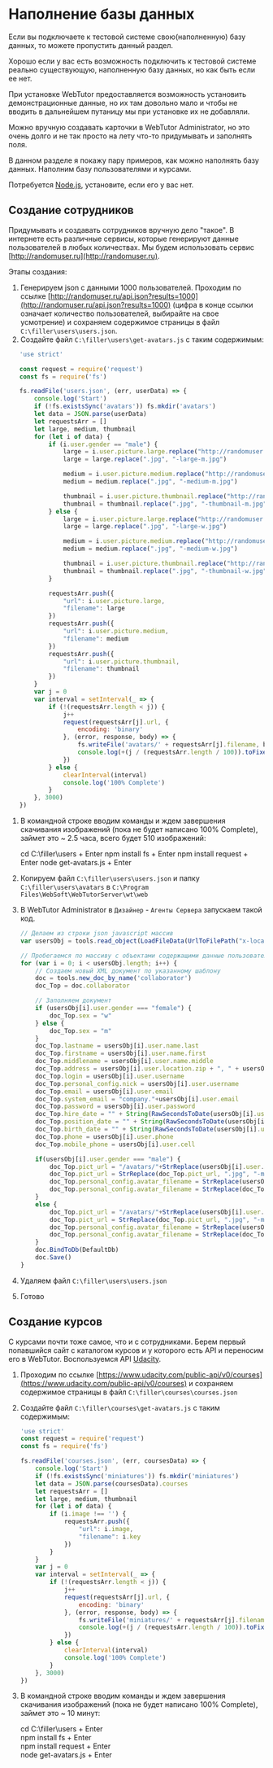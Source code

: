 # Наполнение базы данных

Если вы подключаете к тестовой системе свою\(наполненную\) базу данных, то можете пропустить данный раздел.

Хорошо если у вас есть возможность подключить к тестовой системе реально существующую, наполненную базу данных, но как быть если ее нет.

При установке WebTutor предоставляется возможность установить демонстрационные данные, но их там довольно мало и чтобы не вводить в дальнейшем путаницу мы при установке их не добавляли.

Можно вручную создавать карточки в WebTutor Administrator, но это очень долго и не так просто на лету что-то  придумывать и заполнять поля.

В данном разделе я покажу пару примеров, как можно наполнять базу данных. Наполним базу пользователями и курсами.

Потребуется [Node.js](https://nodejs.org/en/), установите, если его у вас нет.

## Создание сотрудников

Придумывать и создавать сотрудников вручную дело "такое". В интернете есть различные сервисы, которые генерируют данные пользователей в любых количествах. Мы будем использовать сервис [http://randomuser.ru](http://randomuser.ru).

Этапы создания:

1. Генерируем json c данными 1000 пользователей. Проходим по ссылке [http://randomuser.ru/api.json?results=1000](http://randomuser.ru/api.json?results=1000) \(цифра в конце ссылки означает количество пользователей, выбирайте на свое усмотрение\) и сохраняем содержимое страницы в файл `C:\filler\users\users.json`.
2. Создайте файл `C:\filler\users\get-avatars.js`  с таким содержимым:

```js
   'use strict'

   const request = require('request')
   const fs = require('fs')

   fs.readFile('users.json', (err, userData) => {
       console.log('Start')
       if (!fs.existsSync('avatars')) fs.mkdir('avatars')
       let data = JSON.parse(userData)
       let requestsArr = []
       let large, medium, thumbnail
       for (let i of data) {
           if (i.user.gender == "male") {
               large = i.user.picture.large.replace("http://randomuser.ru/images/men/", "")
               large = large.replace(".jpg", "-large-m.jpg")

               medium = i.user.picture.medium.replace("http://randomuser.ru/images/men/med/", "")
               medium = medium.replace(".jpg", "-medium-m.jpg")

               thumbnail = i.user.picture.thumbnail.replace("http://randomuser.ru/images/men/thumb/", "")
               thumbnail = thumbnail.replace(".jpg", "-thumbnail-m.jpg")
           } else {
               large = i.user.picture.large.replace("http://randomuser.ru/images/women/", "")
               large = large.replace(".jpg", "-large-w.jpg")

               medium = i.user.picture.medium.replace("http://randomuser.ru/images/women/med/", "")
               medium = medium.replace(".jpg", "-medium-w.jpg")

               thumbnail = i.user.picture.thumbnail.replace("http://randomuser.ru/images/women/thumb/", "")
               thumbnail = thumbnail.replace(".jpg", "-thumbnail-w.jpg")
           }

           requestsArr.push({
               "url": i.user.picture.large,
               "filename": large
           })
           requestsArr.push({
               "url": i.user.picture.medium,
               "filename": medium
           })
           requestsArr.push({
               "url": i.user.picture.thumbnail,
               "filename": thumbnail
           })
       }
       var j = 0
       var interval = setInterval(_ => {
           if (!(requestsArr.length < j)) {
               j++
               request(requestsArr[j].url, {
                   encoding: 'binary'
               }, (error, response, body) => {
                   fs.writeFile('avatars/' + requestsArr[j].filename, body, 'binary', _ => {})
                   console.log(+(j / (requestsArr.length / 100)).toFixed(2) +'%')
               })
           } else {
               clearInterval(interval)
               console.log('100% Complete')
           }
       }, 3000)
   })
```

1. В командной строке вводим команды и ждем завершения скачивания изображений \(пока не будет написано 100% Complete\), займет это ~ 2.5 часа, всего будет 510 изображений:

   cd C:\filler\users + Enter npm install fs + Enter npm install request + Enter node get-avatars.js + Enter

2. Копируем файл `C:\filler\users\users.json` и папку `C:\filler\users\avatars` в `C:\Program Files\WebSoft\WebTutorServer\wt\web`

3. В WebTutor Administrator в `Дизайнер` - `Агенты Сервера` запускаем такой код.

   ```js
   // Делаем из строки json javascript массив
   var usersObj = tools.read_object(LoadFileData(UrlToFilePath("x-local://wt/web/users.json")), "json")

   // Пробегаемся по массиву с объектами содержащими данные пользователей и создаем записи в WebTutor
   for (var i = 0; i < usersObj.length; i++) {
       // Создаем новый XML документ по указанному шаблону
       doc = tools.new_doc_by_name('collaborator')
       doc_Top = doc.collaborator

       // Заполняем документ        
       if (usersObj[i].user.gender === "female") {
           doc_Top.sex = "w"
       } else {
           doc_Top.sex = "m"
       }
       doc_Top.lastname = usersObj[i].user.name.last
       doc_Top.firstname = usersObj[i].user.name.first
       doc_Top.middlename = usersObj[i].user.name.middle
       doc_Top.address = usersObj[i].user.location.zip + ", " + usersObj[i].user.location.state + ", " + usersObj[i].user.location.city + ", " + usersObj[i].user.location.street + " " + usersObj[i].user.location.building
       doc_Top.login = usersObj[i].user.username
       doc_Top.personal_config.nick = usersObj[i].user.username
       doc_Top.email = usersObj[i].user.email
       doc_Top.system_email = "company."+usersObj[i].user.email
       doc_Top.password = usersObj[i].user.password
       doc_Top.hire_date = "" + String(RawSecondsToDate(usersObj[i].user.registered))
       doc_Top.position_date = "" + String(RawSecondsToDate(usersObj[i].user.registered))
       doc_Top.birth_date = "" + String(RawSecondsToDate(usersObj[i].user.dob))
       doc_Top.phone = usersObj[i].user.phone
       doc_Top.mobile_phone = usersObj[i].user.cell

       if(usersObj[i].user.gender === "male") {
           doc_Top.pict_url = "/avatars/"+StrReplace(usersObj[i].user.picture.medium, "http://randomuser.ru/images/men/med/", "")
           doc_Top.pict_url = StrReplace(doc_Top.pict_url, ".jpg", "-medium-m.jpg")
           doc_Top.personal_config.avatar_filename = StrReplace(usersObj[i].user.picture.medium, "http://randomuser.ru/images/men/med/", "")
           doc_Top.personal_config.avatar_filename = StrReplace(doc_Top.personal_config.avatar_filename, ".jpg", "-medium-m.jpg")
       }
       else {
           doc_Top.pict_url = "/avatars/"+StrReplace(usersObj[i].user.picture.medium, "http://randomuser.ru/images/women/med/", "")
           doc_Top.pict_url = StrReplace(doc_Top.pict_url, ".jpg", "-medium-w.jpg")
           doc_Top.personal_config.avatar_filename = StrReplace(usersObj[i].user.picture.medium, "http://randomuser.ru/images/women/med/", "")
           doc_Top.personal_config.avatar_filename = StrReplace(doc_Top.personal_config.avatar_filename, ".jpg", "-medium-w.jpg")
       }
       doc.BindToDb(DefaultDb)
       doc.Save()
   }
   ```

4. Удаляем файл `C:\filler\users\users.json`

5. Готово

## Создание курсов

С курсами почти тоже самое, что и с сотрудниками. Берем первый попавшийся сайт с каталогом курсов и у которого есть API и переносим его в WebTutor.  Воспользуемся API [Udacity](https://www.udacity.com).

1. Проходим по ссылке [https://www.udacity.com/public-api/v0/courses](https://www.udacity.com/public-api/v0/courses) и сохраняем содержимое страницы в файл `C:\filler\courses\courses.json`
2. Создайте файл `C:\filler\courses\get-avatars.js`  с таким содержимым:
   ```js
   'use strict'
   const request = require('request')
   const fs = require('fs')

   fs.readFile('courses.json', (err, coursesData) => {
       console.log('Start')
       if (!fs.existsSync('miniatures')) fs.mkdir('miniatures')
       let data = JSON.parse(coursesData).courses
       let requestsArr = []
       let large, medium, thumbnail
       for (let i of data) {
           if (i.image !== '') {
               requestsArr.push({
                   "url": i.image,
                   "filename": i.key
               })
           }
       }
       var j = 0
       var interval = setInterval(_ => {
           if (!(requestsArr.length < j)) {
               j++
               request(requestsArr[j].url, {
                   encoding: 'binary'
               }, (error, response, body) => {
                   fs.writeFile('miniatures/' + requestsArr[j].filename + '.jpg', body, 'binary', _ => {})
                   console.log(+(j / (requestsArr.length / 100)).toFixed(2) + '%')
               })
           } else {
               clearInterval(interval)
               console.log('100% Complete')
           }
       }, 3000)
   })
   ```
3. В командной строке вводим команды и ждем завершения скачивания изображений \(пока не будет написано 100% Complete\), займет это ~ 10 минут:

   cd C:\filler\users + Enter   
   npm install fs + Enter   
   npm install request + Enter   
   node get-avatars.js + Enter





